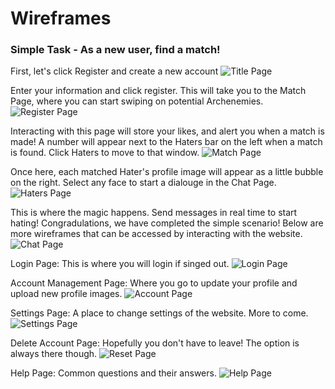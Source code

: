 # Wireframes
### Simple Task - As a new user, find a match!

First, let's click Register and create a new account
![Title Page](Title_Page.png)

Enter your information and click register. This will take you to the Match Page, where you can start swiping on potential Archenemies.
![Register Page](Register_Page.png)

Interacting with this page will store your likes, and alert you when a match is made! A number will appear next to the Haters bar on the left when a match is found. Click Haters to move to that window.
![Match Page](Match_Page.png)

Once here, each matched Hater's profile image will appear as a little bubble on the right. Select any face to start a dialouge in the Chat Page.
![Haters Page](Haters_Page.png)

This is where the magic happens. Send messages in real time to start hating! Congradulations, we have completed the simple scenario! Below are more wireframes that can be accessed by interacting with the website.
![Chat Page](Chat_Page.png)

Login Page: This is where you will login if singed out.
![Login Page](Login_Page.png)

Account Management Page: Where you go to update your profile and upload new profile images.
![Account Page](Account_Page.png)

Settings Page: A place to change settings of the website. More to come.
![Settings Page](Settings_Page.png)

Delete Account Page: Hopefully you don't have to leave! The option is always there though.
![Reset Page](Reset_Page.png)

Help Page: Common questions and their answers.
![Help Page](Help_Page.png)

